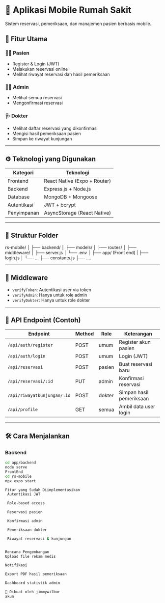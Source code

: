 # 🏥 Aplikasi Mobile Rumah Sakit

Sistem reservasi, pemeriksaan, dan manajemen pasien berbasis mobile..

## 🚀 Fitur Utama

### 👨‍⚕️ Pasien
- Register & Login (JWT)
- Melakukan reservasi online
- Melihat riwayat reservasi dan hasil pemeriksaan

### 🧑‍💼 Admin
- Melihat semua reservasi
- Mengonfirmasi reservasi

### 🩺 Dokter
- Melihat daftar reservasi yang dikonfirmasi
- Mengisi hasil pemeriksaan pasien
- Simpan ke riwayat kunjungan

---

## ⚙️ Teknologi yang Digunakan

| Kategori    | Teknologi                      |
|-------------|--------------------------------|
| Frontend    | React Native (Expo + Router)   |
| Backend     | Express.js + Node.js           |
| Database    | MongoDB + Mongoose             |
| Autentikasi | JWT + bcrypt                   |
| Penyimpanan | AsyncStorage (React Native)    |

---

## 📂 Struktur Folder

rs-mobile/
│
├── backend/
│ ├── models/
│ ├── routes/
│ ├── middleware/
│ ├── server.js
│ └── .env
│
├── app/ (Front end)
|   ├── login.js
│   └── ...
├── constants.js
├── ....



---

## 🔐 Middleware
- `verifyToken`: Autentikasi user via token
- `verifyAdmin`: Hanya untuk role admin
- `verifyDokter`: Hanya untuk role dokter

---

## 📄 API Endpoint (Contoh)

| Endpoint                      | Method | Role     | Keterangan                    |
|------------------------------|--------|----------|-------------------------------|
| `/api/auth/register`         | POST   | umum     | Register akun pasien          |
| `/api/auth/login`            | POST   | umum     | Login (JWT)                   |
| `/api/reservasi`             | POST   | pasien   | Buat reservasi baru           |
| `/api/reservasi/:id`         | PUT    | admin    | Konfirmasi reservasi          |
| `/api/riwayatkunjungan/:id`  | POST   | dokter   | Simpan hasil pemeriksaan      |
| `/api/profile`               | GET    | semua    | Ambil data user login         |

---

## 🛠 Cara Menjalankan

### Backend
```bash
cd app/backend
node serve
FrontEnd
cd rs-mobile
npx expo start

Fitur yang Sudah Diimplementasikan
 Autentikasi JWT

 Role-based access

 Reservasi pasien

 Konfirmasi admin

 Pemeriksaan dokter

 Riwayat reservasi & kunjungan


Rencana Pengembangan
Upload file rekam medis

Notifikasi

Export PDF hasil pemeriksaan

Dashboard statistik admin

👤 Dibuat oleh jimmywilbur
akun 
